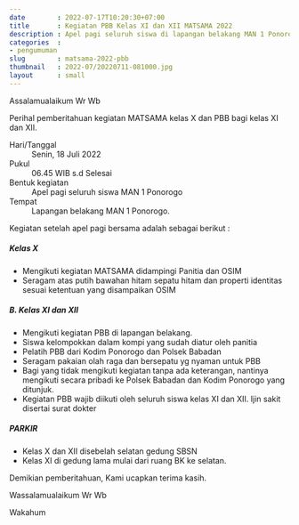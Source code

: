 ```yaml
---
date        : 2022-07-17T10:20:30+07:00
title       : Kegiatan PBB Kelas XI dan XII MATSAMA 2022
description : Apel pagi seluruh siswa di lapangan belakang MAN 1 Ponorogo
categories  :
- pengumuman
slug        : matsama-2022-pbb
thumbnail   : 2022-07/20220711-081000.jpg
layout      : small
---
```


Assalamualaikum Wr Wb

Perihal pemberitahuan kegiatan MATSAMA kelas X dan PBB bagi kelas XI dan XII.

<dl class="row">
    <dt class="col-sm-4 col-lg-4 col-xxl-3">Hari/Tanggal</dt>
    <dd class="col-sm-8 col-lg-8 col-xxl-9">Senin, 18 Juli 2022</dd>
    <dt class="col-sm-4 col-lg-4 col-xxl-3">Pukul</dt>
    <dd class="col-sm-8 col-lg-8 col-xxl-9">06.45 WIB s.d Selesai</dd>
    <dt class="col-sm-4 col-lg-4 col-xxl-3">Bentuk kegiatan</dt>
    <dd class="col-sm-8 col-lg-8 col-xxl-9">Apel pagi seluruh siswa MAN 1 Ponorogo</dd>
    <dt class="col-sm-4 col-lg-4 col-xxl-3">Tempat</dt>
    <dd class="col-sm-8 col-lg-8 col-xxl-9">Lapangan belakang MAN 1 Ponorogo.</dd>
</dl>

Kegiatan setelah apel pagi bersama adalah sebagai berikut :

##### Kelas X
- Mengikuti kegiatan MATSAMA didampingi Panitia dan OSIM
- Seragam atas putih bawahan hitam sepatu hitam dan properti identitas sesuai ketentuan yang disampaikan OSIM

##### B. Kelas XI dan XII
- Mengikuti kegiatan PBB di lapangan belakang.
- Siswa kelompokkan dalam kompi yang sudah diatur oleh panitia
- Pelatih PBB dari Kodim Ponorogo dan Polsek Babadan
- Seragam pakaian olah raga dan bersepatu yg nyaman untuk PBB
- Bagi yang tidak mengikuti kegiatan tanpa ada keterangan, nantinya mengikuti secara pribadi ke Polsek Babadan dan Kodim Ponorogo yang ditunjuk.
- Kegiatan PBB wajib diikuti oleh seluruh siswa kelas XI dan XII. Ijin sakit disertai surat dokter

##### PARKIR
- Kelas X dan XII disebelah selatan gedung SBSN
- Kelas XI di gedung lama mulai dari ruang BK ke selatan.

Demikian pemberitahuan, Kami ucapkan terima kasih.

Wassalamualaikum Wr Wb

Wakahum